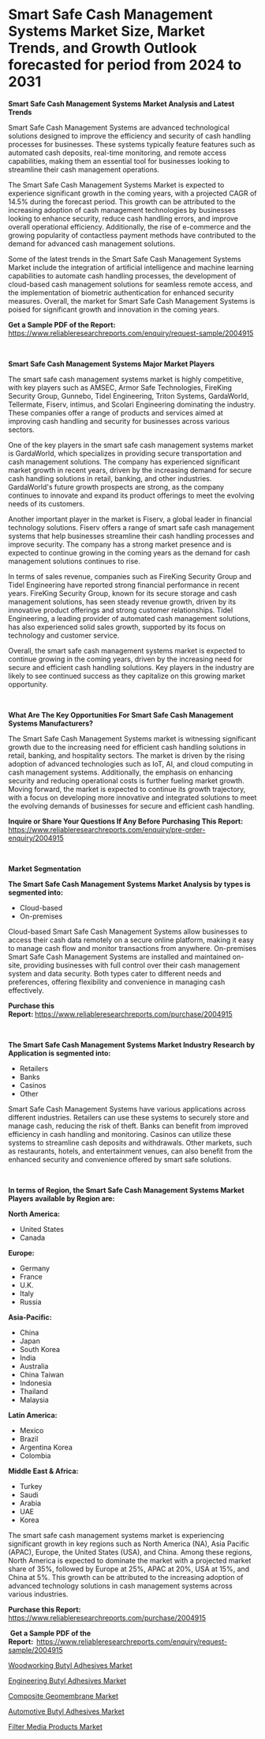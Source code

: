 <p><h1>Smart Safe Cash Management Systems Market Size, Market Trends, and Growth Outlook forecasted for period from 2024 to 2031</h1></p><p><strong>Smart Safe Cash Management Systems Market Analysis and Latest Trends</strong></p>
<p><p>Smart Safe Cash Management Systems are advanced technological solutions designed to improve the efficiency and security of cash handling processes for businesses. These systems typically feature features such as automated cash deposits, real-time monitoring, and remote access capabilities, making them an essential tool for businesses looking to streamline their cash management operations.</p><p>The Smart Safe Cash Management Systems Market is expected to experience significant growth in the coming years, with a projected CAGR of 14.5% during the forecast period. This growth can be attributed to the increasing adoption of cash management technologies by businesses looking to enhance security, reduce cash handling errors, and improve overall operational efficiency. Additionally, the rise of e-commerce and the growing popularity of contactless payment methods have contributed to the demand for advanced cash management solutions.</p><p>Some of the latest trends in the Smart Safe Cash Management Systems Market include the integration of artificial intelligence and machine learning capabilities to automate cash handling processes, the development of cloud-based cash management solutions for seamless remote access, and the implementation of biometric authentication for enhanced security measures. Overall, the market for Smart Safe Cash Management Systems is poised for significant growth and innovation in the coming years.</p></p>
<p><strong>Get a Sample PDF of the Report:&nbsp;</strong> <a href="https://www.reliableresearchreports.com/enquiry/request-sample/2004915">https://www.reliableresearchreports.com/enquiry/request-sample/2004915</a></p>
<p>&nbsp;</p>
<p><strong>Smart Safe Cash Management Systems Major Market Players</strong></p>
<p><p>The smart safe cash management systems market is highly competitive, with key players such as AMSEC, Armor Safe Technologies, FireKing Security Group, Gunnebo, Tidel Engineering, Triton Systems, GardaWorld, Tellermate, Fiserv, intimus, and Scolari Engineering dominating the industry. These companies offer a range of products and services aimed at improving cash handling and security for businesses across various sectors.</p><p>One of the key players in the smart safe cash management systems market is GardaWorld, which specializes in providing secure transportation and cash management solutions. The company has experienced significant market growth in recent years, driven by the increasing demand for secure cash handling solutions in retail, banking, and other industries. GardaWorld's future growth prospects are strong, as the company continues to innovate and expand its product offerings to meet the evolving needs of its customers.</p><p>Another important player in the market is Fiserv, a global leader in financial technology solutions. Fiserv offers a range of smart safe cash management systems that help businesses streamline their cash handling processes and improve security. The company has a strong market presence and is expected to continue growing in the coming years as the demand for cash management solutions continues to rise.</p><p>In terms of sales revenue, companies such as FireKing Security Group and Tidel Engineering have reported strong financial performance in recent years. FireKing Security Group, known for its secure storage and cash management solutions, has seen steady revenue growth, driven by its innovative product offerings and strong customer relationships. Tidel Engineering, a leading provider of automated cash management solutions, has also experienced solid sales growth, supported by its focus on technology and customer service.</p><p>Overall, the smart safe cash management systems market is expected to continue growing in the coming years, driven by the increasing need for secure and efficient cash handling solutions. Key players in the industry are likely to see continued success as they capitalize on this growing market opportunity.</p></p>
<p>&nbsp;</p>
<p><strong>What Are The Key Opportunities For Smart Safe Cash Management Systems Manufacturers?</strong></p>
<p><p>The Smart Safe Cash Management Systems market is witnessing significant growth due to the increasing need for efficient cash handling solutions in retail, banking, and hospitality sectors. The market is driven by the rising adoption of advanced technologies such as IoT, AI, and cloud computing in cash management systems. Additionally, the emphasis on enhancing security and reducing operational costs is further fueling market growth. Moving forward, the market is expected to continue its growth trajectory, with a focus on developing more innovative and integrated solutions to meet the evolving demands of businesses for secure and efficient cash handling.</p></p>
<p><strong>Inquire or Share Your Questions If Any Before Purchasing This Report:</strong> <a href="https://www.reliableresearchreports.com/enquiry/pre-order-enquiry/2004915">https://www.reliableresearchreports.com/enquiry/pre-order-enquiry/2004915</a></p>
<p>&nbsp;</p>
<p><strong>Market Segmentation</strong></p>
<p><strong>The Smart Safe Cash Management Systems Market Analysis by types is segmented into:</strong></p>
<p><ul><li>Cloud-based</li><li>On-premises</li></ul></p>
<p><p>Cloud-based Smart Safe Cash Management Systems allow businesses to access their cash data remotely on a secure online platform, making it easy to manage cash flow and monitor transactions from anywhere. On-premises Smart Safe Cash Management Systems are installed and maintained on-site, providing businesses with full control over their cash management system and data security. Both types cater to different needs and preferences, offering flexibility and convenience in managing cash effectively.</p></p>
<p><strong>Purchase this Report:&nbsp;</strong><a href="https://www.reliableresearchreports.com/purchase/2004915">https://www.reliableresearchreports.com/purchase/2004915</a></p>
<p>&nbsp;</p>
<p><strong>The Smart Safe Cash Management Systems Market Industry Research by Application is segmented into:</strong></p>
<p><ul><li>Retailers</li><li>Banks</li><li>Casinos</li><li>Other</li></ul></p>
<p><p>Smart Safe Cash Management Systems have various applications across different industries. Retailers can use these systems to securely store and manage cash, reducing the risk of theft. Banks can benefit from improved efficiency in cash handling and monitoring. Casinos can utilize these systems to streamline cash deposits and withdrawals. Other markets, such as restaurants, hotels, and entertainment venues, can also benefit from the enhanced security and convenience offered by smart safe solutions.</p></p>
<p>&nbsp;</p>
<p><strong>In terms of Region, the Smart Safe Cash Management Systems Market Players available by Region are:</strong></p>
<p>
    <p> <strong> North America: </strong>
        <ul>
            <li>United States</li>
            <li>Canada</li>
        </ul>
        </p> 
    <p> <strong> Europe: </strong>
        <ul>
            <li>Germany</li>
            <li>France</li>
            <li>U.K.</li>
            <li>Italy</li>
            <li>Russia</li>
        </ul>
        </p> 
    <p> <strong> Asia-Pacific: </strong>
        <ul>
            <li>China</li>
            <li>Japan</li>
            <li>South Korea</li>
            <li>India</li>
            <li>Australia</li>
            <li>China Taiwan</li>
            <li>Indonesia</li>
            <li>Thailand</li>
            <li>Malaysia</li>
        </ul>
        </p> 
    <p> <strong> Latin America: </strong>
        <ul>
            <li>Mexico</li>
            <li>Brazil</li>
            <li>Argentina Korea</li>
            <li>Colombia</li>
        </ul>
        </p> 
    <p> <strong> Middle East & Africa: </strong>
        <ul>
            <li>Turkey</li>
            <li>Saudi</li>
            <li>Arabia</li>
            <li>UAE</li>
            <li>Korea</li>
        </ul>
    </p>
    </p>
<p><p>The smart safe cash management systems market is experiencing significant growth in key regions such as North America (NA), Asia Pacific (APAC), Europe, the United States (USA), and China. Among these regions, North America is expected to dominate the market with a projected market share of 35%, followed by Europe at 25%, APAC at 20%, USA at 15%, and China at 5%. This growth can be attributed to the increasing adoption of advanced technology solutions in cash management systems across various industries.</p></p>
<p><strong>Purchase this Report: </strong><a href="https://www.reliableresearchreports.com/purchase/2004915">https://www.reliableresearchreports.com/purchase/2004915</a></p>
<p>&nbsp;<strong>Get a Sample PDF of the Report:&nbsp;&nbsp;</strong><a href="https://www.reliableresearchreports.com/enquiry/request-sample/2004915">https://www.reliableresearchreports.com/enquiry/request-sample/2004915</a></p>
<p><strong></strong></p>
<p><p><a href="https://frill-swim-3cd.notion.site/Woodworking-Butyl-Adhesives-Market-Furnish-Information-about-Market-Size-Market-Share-Market-Dynam-59d94f5474944c4c94ebdc418e63f891">Woodworking Butyl Adhesives Market</a></p><p><a href="https://cautious-neon-760.notion.site/Engineering-Butyl-Adhesives-Market-Size-Furnishes-Valuable-Information-Encompassing-Market-Share-Ma-c9e6f1abafc041fcad2224309de7b386">Engineering Butyl Adhesives Market</a></p><p><a href="https://view.publitas.com/reportprime-1/composite-geomembrane-market-a-comprehensive-report-of-its-market-share-growth-trends-2024-2031/">Composite Geomembrane Market</a></p><p><a href="https://spotless-saver-8fd.notion.site/Insights-into-Automotive-Butyl-Adhesives-Market-Size-Analysing-Market-Share-Trends-and-Growth-fro-7e9dd56c44784220ac3de5955fc6f396">Automotive Butyl Adhesives Market</a></p><p><a href="https://view.publitas.com/reportprime-1/filter-media-products-market-size-reflecting-a-forecast-till-2031-market-by-type-by-application-and-by-geography/">Filter Media Products Market</a></p></p>
